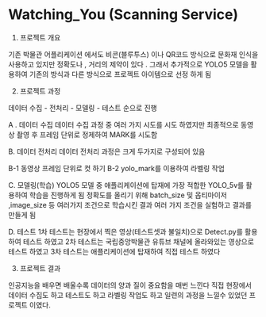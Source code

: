 # Watching_You (Scanning Service)

1. 프로젝트 개요

기존 박물관 어플리케이션 에서도 비콘(블루투스) 이나
QR코드 방식으로 문화재 인식을 사용하고 있지만 정확도나
, 거리의 제약이 있다 . 그래서 추가적으로 YOLO5 모델을
활용하여 기존의 방식과 다른 방식으로 프로젝트 아이템으로 
선정 하게 됨

2. 프로젝트 과정

데이터 수집 - 전처리 - 모델링 - 테스트 순으로 진행

A . 데이터 수집
데이터 수집 과정 중 여러 가지 시도를 시도 하였지만 
최종적으로 동영상 촬영 후 프레임 단위로 
정제하여 MARK를 시도함

B. 데이터 전처리
데이터 전처리 과정은 크게 두가지로 구성되어 있음

 B-1 동영상 프레임 단위로 컷 하기
 B-2 yolo_mark를 이용하여 라벨링 작업

C. 모델링(학습)
YOLO5 모델 중 애플리케이션에 탑재에 가장 적합한 
YOLO_5v를 활용하여 학습을 진행하게 됨 정확도를 올리기 위해 
batch_size 및 옵티마이저 ,image_size 등 여러가지
조건으로 학습시킨 결과 여러 가지 조건을
실험하고 결과를 만들게 됨

D. 테스트 
1차 테스트는 현장에서 찍은 영상(테스트셋과 불일치)으로
Detect.py를 활용하여 테스트 하였고
2차 테스트는 국립중앙박물관 유튜브 채널에 올라와있는 
영상으로테스트 하였고
3차 테스트는 애플리케이션에 탑재하여 직접 테스트 하였다

3. 프로젝트 결과

인공지능을 배우면 배울수록 데이터의 양과 질이 중요함을 매번 느낀다
직접 현장에서 데이터 수집도 하고 테스트도 하고 라벨링 작업도 하고
일련의 과정을 느낄수 있었던 프로젝트 이였다.
